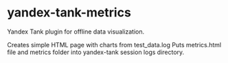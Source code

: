 # yandex-tank-metrics
Yandex Tank plugin for offline data visualization.

Creates simple HTML page with charts from test_data.log
Puts metrics.html file and metrics folder into yandex-tank session logs directory.
